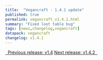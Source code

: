 ```yaml
---
title:  "Vegancraft - 1.4.1 update"
published: true
permalink: vegancraft_v1.4.1.html
summary: "Fixed loot table bug"
tags: [news,changelog,vegancraft]
datapack: vegancraft
changelog: v1.4.1
---
```


<div class="btn-group">
    <a href="vegancraft_v1.4.html" role="button" class="btn btn-primary"><i class="fa fa-caret-left"></i>&nbsp; Previous release: v1.4</a>
    <a href="vegancraft_v1.4.2.html" role="button" class="btn btn-primary">Next release: v1.4.2 &nbsp;<i class="fa fa-caret-right"></i></a>
</div>